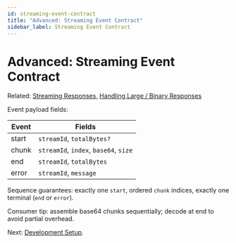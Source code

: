 ```yaml
---
id: streaming-event-contract
title: "Advanced: Streaming Event Contract"
sidebar_label: Streaming Event Contract
---
```


# Advanced: Streaming Event Contract

Related: [Streaming Responses](streaming-responses.md), [Handling Large / Binary Responses](handling-large-binary.md)

Event payload fields:

| Event | Fields |
| ----- | ------ |
| start | `streamId`, `totalBytes?` |
| chunk | `streamId`, `index`, `base64`, `size` |
| end | `streamId`, `totalBytes` |
| error | `streamId`, `message` |

Sequence guarantees: exactly one `start`, ordered `chunk` indices, exactly one terminal (`end` or `error`).

Consumer tip: assemble base64 chunks sequentially; decode at end to avoid partial overhead.

Next: [Development Setup](development-setup.md).
